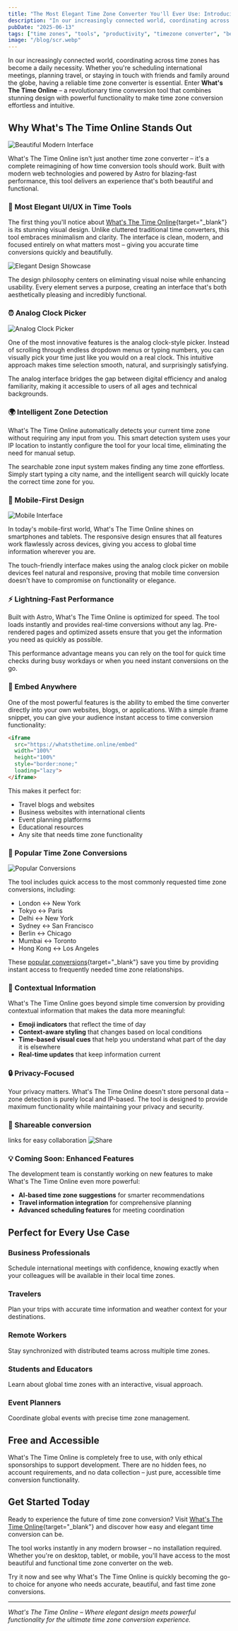 ```yaml
---
title: "The Most Elegant Time Zone Converter You'll Ever Use: Introducing What's The Time Online"
description: "In our increasingly connected world, coordinating across time zones has become a daily necessity. Whether you're scheduling international meetings, planning travel, or staying in touch with friends and family around the globe, having a reliable time zone converter is essential. Enter **What's The Time Online** – a revolutionary time conversion tool that combines stunning design with powerful functionality to make time zone conversion effortless and intuitive."
pubDate: "2025-06-13"
tags: ["time zones", "tools", "productivity", "timezone converter", "best of", "2025", "time", "whatsthetime"]
image: "/blog/scr.webp"
---
```


In our increasingly connected world, coordinating across time zones has become a daily necessity. Whether you're scheduling international meetings, planning travel, or staying in touch with friends and family around the globe, having a reliable time zone converter is essential. Enter **What's The Time Online** – a revolutionary time conversion tool that combines stunning design with powerful functionality to make time zone conversion effortless and intuitive.

## Why What's The Time Online Stands Out

![Beautiful Modern Interface](assets/scr.webp)

What's The Time Online isn't just another time zone converter – it's a complete reimagining of how time conversion tools should work. Built with modern web technologies and powered by Astro for blazing-fast performance, this tool delivers an experience that's both beautiful and functional.

### 🎨 Most Elegant UI/UX in Time Tools

The first thing you'll notice about [What's The Time Online](https://whatsthetime.online){target="_blank"} is its stunning visual design. Unlike cluttered traditional time converters, this tool embraces minimalism and clarity. The interface is clean, modern, and focused entirely on what matters most – giving you accurate time conversions quickly and beautifully.

![Elegant Design Showcase](assets/ux.webp)

The design philosophy centers on eliminating visual noise while enhancing usability. Every element serves a purpose, creating an interface that's both aesthetically pleasing and incredibly functional.

### ⏰ Analog Clock Picker

![Analog Clock Picker](assets/clock.png)

One of the most innovative features is the analog clock-style picker. Instead of scrolling through endless dropdown menus or typing numbers, you can visually pick your time just like you would on a real clock. This intuitive approach makes time selection smooth, natural, and surprisingly satisfying.

The analog interface bridges the gap between digital efficiency and analog familiarity, making it accessible to users of all ages and technical backgrounds.

### 🌍 Intelligent Zone Detection

What's The Time Online automatically detects your current time zone without requiring any input from you. This smart detection system uses your IP location to instantly configure the tool for your local time, eliminating the need for manual setup.

The searchable zone input system makes finding any time zone effortless. Simply start typing a city name, and the intelligent search will quickly locate the correct time zone for you.

### 📱 Mobile-First Design

![Mobile Interface](assets/zones.png)

In today's mobile-first world, What's The Time Online shines on smartphones and tablets. The responsive design ensures that all features work flawlessly across devices, giving you access to global time information wherever you are.

The touch-friendly interface makes using the analog clock picker on mobile devices feel natural and responsive, proving that mobile time conversion doesn't have to compromise on functionality or elegance.

### ⚡ Lightning-Fast Performance

Built with Astro, What's The Time Online is optimized for speed. The tool loads instantly and provides real-time conversions without any lag. Pre-rendered pages and optimized assets ensure that you get the information you need as quickly as possible.

This performance advantage means you can rely on the tool for quick time checks during busy workdays or when you need instant conversions on the go.

### 🔗 Embed Anywhere

One of the most powerful features is the ability to embed the time converter directly into your own websites, blogs, or applications. With a simple iframe snippet, you can give your audience instant access to time conversion functionality:

```html
<iframe
  src="https://whatsthetime.online/embed"
  width="100%"
  height="100%"
  style="border:none;"
  loading="lazy">
</iframe>
```

This makes it perfect for:
- Travel blogs and websites
- Business websites with international clients
- Event planning platforms
- Educational resources
- Any site that needs time zone functionality

### 🌟 Popular Time Zone Conversions

![Popular Conversions](assets/zones.png)

The tool includes quick access to the most commonly requested time zone conversions, including:

- London ↔ New York
- Tokyo ↔ Paris
- Delhi ↔ New York
- Sydney ↔ San Francisco
- Berlin ↔ Chicago
- Mumbai ↔ Toronto
- Hong Kong ↔ Los Angeles

These [popular conversions](https://whatsthetime.online/popular){target="_blank"} save you time by providing instant access to frequently needed time zone relationships.

### 🎯 Contextual Information

What's The Time Online goes beyond simple time conversion by providing contextual information that makes the data more meaningful:

- **Emoji indicators** that reflect the time of day
- **Context-aware styling** that changes based on local conditions
- **Time-based visual cues** that help you understand what part of the day it is elsewhere
- **Real-time updates** that keep information current

### 🔒 Privacy-Focused

Your privacy matters. What's The Time Online doesn't store personal data – zone detection is purely local and IP-based. The tool is designed to provide maximum functionality while maintaining your privacy and security.

### 📡 Shareable conversion 
links for easy collaboration
![Share](assets/share.webp)

### 💡 Coming Soon: Enhanced Features

The development team is constantly working on new features to make What's The Time Online even more powerful:

- **AI-based time zone suggestions** for smarter recommendations
- **Travel information integration** for comprehensive planning
- **Advanced scheduling features** for meeting coordination

## Perfect for Every Use Case

### Business Professionals
Schedule international meetings with confidence, knowing exactly when your colleagues will be available in their local time zones.

### Travelers
Plan your trips with accurate time information and weather context for your destinations.

### Remote Workers
Stay synchronized with distributed teams across multiple time zones.

### Students and Educators
Learn about global time zones with an interactive, visual approach.

### Event Planners
Coordinate global events with precise time zone management.

## Free and Accessible

What's The Time Online is completely free to use, with only ethical sponsorships to support development. There are no hidden fees, no account requirements, and no data collection – just pure, accessible time conversion functionality.

## Get Started Today

Ready to experience the future of time zone conversion? Visit [What's The Time Online](https://whatsthetime.online){target="_blank"} and discover how easy and elegant time conversion can be.

The tool works instantly in any modern browser – no installation required. Whether you're on desktop, tablet, or mobile, you'll have access to the most beautiful and functional time zone converter on the web.

Try it now and see why What's The Time Online is quickly becoming the go-to choice for anyone who needs accurate, beautiful, and fast time zone conversions.

---

*What's The Time Online – Where elegant design meets powerful functionality for the ultimate time zone conversion experience.*